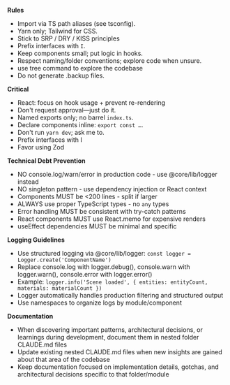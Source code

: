 **Rules**

- Import via TS path aliases (see tsconfig).
- Yarn only; Tailwind for CSS.
- Stick to SRP / DRY / KISS principles
- Prefix interfaces with `I`.
- Keep components small; put logic in hooks.
- Respect naming/folder conventions; explore code when unsure.
- use tree command to explore the codebase
- Do not generate .backup files.

**Critical**

- React: focus on hook usage + prevent re-rendering
- Don't request approval—just do it.
- Named exports only; no barrel `index.ts`.
- Declare components inline: `export const …`.
- Don't run `yarn dev`; ask me to.
- Prefix interfaces with I
- Favor using Zod

**Technical Debt Prevention**

- NO console.log/warn/error in production code - use @core/lib/logger instead
- NO singleton pattern - use dependency injection or React context
- Components MUST be <200 lines - split if larger
- ALWAYS use proper TypeScript types - no `any` types
- Error handling MUST be consistent with try-catch patterns
- React components MUST use React.memo for expensive renders
- useEffect dependencies MUST be minimal and specific

**Logging Guidelines**

- Use structured logging via @core/lib/logger: `const logger = Logger.create('ComponentName')`
- Replace console.log with logger.debug(), console.warn with logger.warn(), console.error with logger.error()
- Example: `logger.info('Scene loaded', { entities: entityCount, materials: materialCount })`
- Logger automatically handles production filtering and structured output
- Use namespaces to organize logs by module/component

**Documentation**

- When discovering important patterns, architectural decisions, or learnings during development, document them in nested folder CLAUDE.md files
- Update existing nested CLAUDE.md files when new insights are gained about that area of the codebase
- Keep documentation focused on implementation details, gotchas, and architectural decisions specific to that folder/module
